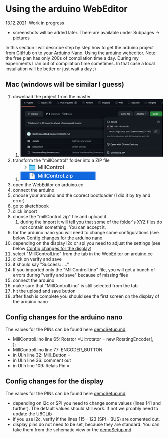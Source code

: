 # Using the arduino WebEditor
13.12.2021: Work in progress
- screenshots will be added later. There are available under Subpages -> pictures

In this section I will describe step by step how to get the arduino project from GitHub on to your Arduino Nano. Using the arduino webeditor.
Note: the free plan has only 200s of compilation time a day. During my experiments I ran out of compilation time sometimes. In that case a local installation will be better or just wait a day ;)

## Mac (windows will be similar I guess)

1. download the project from the master
   1. <img src="./pictures/Bildschirmfoto 2021-12-13 um 14.42.34.png" width="480">
3. transform the "millControl" folder into a ZIP file
   1. <img src="./pictures/Bildschirmfoto 2021-12-13 um 14.43.00.png" width="240">
4. open the WebEditor on arduino.cc
5. connect the arduino
6. choose your arduino and the coorect bootloader (I did it by try and error)
7. go to sketchbook
8. click import
9. choose the "millControl.zip" file and upload it
   1. during the import it will tell you that some of the folder's XYZ files do not contain something. You can accept it.
10. for the arduino nano you will need to change some configurations (see below [Config changes for the arduino nano](#config-changes-for-the-arduino-nano)
11. depending on the display i2c or spi you need to adjust the settings (see below [Config changes for the display](#config-changes-for-the-display))
12. select "MillControll.ino" from the tab in the WebEditor on arduino.cc
13. click on verify and save
14. it should say "Success: ...."
   1. If you imported only the "MillControll.ino" file, you will get a bunch of errors during "verify and save" because of missing files
15. connect the arduino
16. make sure that "MillControll.ino" is still selected from the tab
17. hit the upload and save button
18. after flash is complete you should see the first screen on the display of the arduino nano


## Config changes for the arduino nano
The values for the PINs can be found here [demoSetup.md](./demoSetup.md)
- MillControll.ino line 65: Rotator *UI::rotator = new RotatingEncoder(<CLK Pin>, <DT PIN>); 
- MillControll.ino line 77: ENCODER_BUTTON <SW PIN> 
- in UI.h line 32: Mill_Button = <Taster Signal PIN>
- in UI.h line 36: comment out
- in UI.h line 109: Relais Pin = <Relais Signal PIN>

## Config changes for the display
The values for the PINs can be found here [demoSetup.md](./demoSetup.md)
- depending on i2c or SPI you need to change some values (lines 141 and further). The default values should still work. If not we proably need to update the U8GLib
- if you use i2c, verify if the lines 115 - 123 (SPI - BUS) are comented out.
- display pins do not need to be set, because they are standard. You can take them from the schematic view or the [demoSetup.md](./demoSetup.md)

